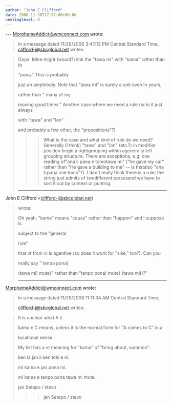 ```yaml
---
author: "John E Clifford"
date: 2006-11-30T17:57:00+00:00
nestinglevel: 0
---
```

\---
 [MorphemeAddict@wmconnect.com](mailto://MorphemeAddict@wmconnect.com) wrote:

> In a message dated 11/29/2006 3:47:13 PM Central Standard Time,
> [clifford-j@sbcglobal.net](mailto://clifford-j@sbcglobal.net) writes:

>>> 
> Oops. Mine might (would?) link the "tawa mi" with "kama" rather than to
> 
> "pona." This is probably
> 
> just an amphiboly. Note that "tawa mi" is surely a unit even in yours,
> 
> rather than " many of my
> 
> moving good times." Another case where we need a rule (or is it just always
> 
> with "tawa" and "lon"
> 
> and probably a few other, the "prepositions"?)
> 
>>> What is the case and what kind of rule do we need?Generally (I think) "tawa" and "lon" (etc.?) in modifier position begin a rightgrouping within agenerally left grouping structure. There are exceptions, e.g. one reading of"ona li pana e tomotawa mi" ("he gave my car" rather than "He gave a building to me" --
 is thatalso "ona li pana mie tomo"?). I don't really think there is a rule; the string just admits of twodifferent parsesand we have to sort it out by context or punting.
>> 
> ---
 John E Clifford <[clifford-j@sbcglobal.net](mailto://clifford-j@sbcglobal.net)\
> wrote:

> 
>> 
> 
> Oh yeah, "kama" means "cause" rather than "happen" and I suppose is
> 
> subject to the "general
> 
> 
> rule"
> 
> 
> that vt from vi is agentive (so does it work for "sike," too?). Can you
> 
> really say " tenpo pona}
> 
> 
> (tawa mi) mute)" rather than "tenpo pona) mute} (tawa mi))?"
> 
> 
>> 
> 
> ---
 [MorphemeAddict@wmconnect.com](mailto://MorphemeAddict@wmconnect.com) wrote:

> 
> 
>> 
> 
> 
> In a message dated 11/29/2006 11:11:34 AM Central Standard Time,
> 
> 
> 
> [clifford-j@sbcglobal.net](mailto://clifford-j@sbcglobal.net) writes:

> 
> 
> 
>> 
> 
> 
>> 
> 
> 
> 
> It is unclear what A li
> 
> 
> 
> 
> kama e C means, unless it is the normal form for "A comes to C" in a
> 
> 
> 
> 
> locational sense.
> 
> 
> 
>> 
> 
> 
> My list has a vt meaning for "kama" of "bring about, summon".
> 
> 
> 
> ken la jan li ken toki e ni:
> 
> 
> 
>> 
> 
> 
> mi kama e jan pona mi.
> 
> 
> 
> mi kama e tenpo pona tawa mi mute.
> 
> 
> 
>> 
> 
> 
> jan Setepo / stevo
> 
>>> jan Setepo / stevo
>
